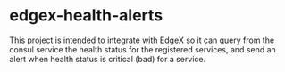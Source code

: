 # edgex-health-alerts
This project is intended to integrate with EdgeX so it can query from the consul service the health status for the registered services, and send an alert when health status is critical (bad) for a service.
